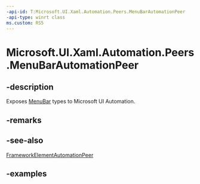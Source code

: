 ```yaml
---
-api-id: T:Microsoft.UI.Xaml.Automation.Peers.MenuBarAutomationPeer
-api-type: winrt class
ms.custom: RS5
---
```

<!-- Class syntax.
public class MenuBarAutomationPeer : FrameworkElementAutomationPeer, FrameworkElementAutomationPeer
-->

# Microsoft.UI.Xaml.Automation.Peers.MenuBarAutomationPeer



## -description

Exposes [MenuBar](menubarautomationpeer.md) types to Microsoft UI Automation.



## -remarks



## -see-also

[FrameworkElementAutomationPeer](/uwp/api/windows.ui.xaml.automation.peers.frameworkelementautomationpeer)


## -examples



